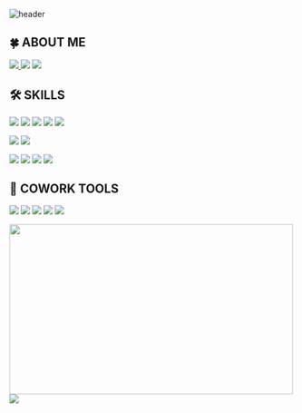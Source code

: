 ![header](https://capsule-render.vercel.app/api?type=venom&color=auto&theme=buefy&height=300&section=header&text=Welcome%20to%20Nari%20Park's%20GitHub!&fontSize=50&fontAlignY=30&desc=👋%20Hi%20there!%20I%20am%20passionate%20about%20web%20frontend%20development.&descAlignY=50&fontColor=FFFF99)

<h2>🍀 ABOUT ME</h2>
<p>
  <a href="https://colossal-salute-ef0.notion.site/Hi-I-m-Nari-Park-1863741049b880a28e7fd114c4158854?pvs=4">
    <img src="https://img.shields.io/badge/Portfolio-%23000000.svg?style=for-the-badge&logo=notion&logoColor=white" />
  </a>
  <img src="https://img.shields.io/badge/nari9461439@gmail.com-D14836?style=for-the-badge&logo=gmail&logoColor=white" />
  <a href="https://www.instagram.com/day__.2?igsh=MTBhdDl3ZjJyamsyMQ==">
    <img src="https://img.shields.io/badge/Instagram-FFB5C0.svg?style=for-the-badge&logo=instagram&logoColor=FF0069"/>
  </a>
</p>

<h2 align="">🛠️ SKILLS</h2>
<p align="">
  <img src="https://img.shields.io/badge/html5-%23E34F26.svg?style=for-the-badge&logo=html5&logoColor=white" />
  <img src="https://img.shields.io/badge/react-%2320232a.svg?style=for-the-badge&logo=react&logoColor=%2361DAFB" />
  <img src="https://img.shields.io/badge/React_Router-CA4245?style=for-the-badge&logo=react-router&logoColor=white" />
  <img src="https://img.shields.io/badge/redux-%23593d88.svg?style=for-the-badge&logo=redux&logoColor=white" />
  <img src="https://img.shields.io/badge/styled--components-DB7093?style=for-the-badge&logo=styled-components&logoColor=white" />
</p>
<p>
  <img src="https://img.shields.io/badge/Spring-6DB33F.svg?style=for-the-badge&logo=spring&logoColor=FFFFFF" />
  <img src="https://img.shields.io/badge/MySQL-4479A1.svg?style=for-the-badge&logo=gmail&logoColor=FFFFFF" />
</p>
<p>
  <img src="https://img.shields.io/badge/Java-5D87BF.svg?style=for-the-badge&logo=openjdk&logoColor=FFFFFF" />
  <img src="https://img.shields.io/badge/c++-%2300599C.svg?style=for-the-badge&logo=c%2B%2B&logoColor=white" />
  <img src="https://img.shields.io/badge/javascript-%23323330.svg?style=for-the-badge&logo=javascript&logoColor=%23F7DF1E" />
  <img src="https://img.shields.io/badge/python-3670A0?style=for-the-badge&logo=python&logoColor=ffdd54" />
</p>

<h2>🌟 COWORK TOOLS</h2>

<p>
  <img src="https://img.shields.io/badge/github-%23121011.svg?style=for-the-badge&logo=github&logoColor=white" />
  <img src="https://img.shields.io/badge/Notion-%23000000.svg?style=for-the-badge&logo=notion&logoColor=white" />
  <img src="https://img.shields.io/badge/figma-%23F24E1E.svg?style=for-the-badge&logo=figma&logoColor=white" />
  <img src="https://img.shields.io/badge/Slack-4A154B?style=for-the-badge&logo=slack&logoColor=white" />
  <img src="https://img.shields.io/badge/Discord-%235865F2.svg?style=for-the-badge&logo=discord&logoColor=white" />
</p>

<a href="https://www.gitanimals.org/en_US?utm_medium=image&utm_source=parknari02&utm_content=farm">
<img
  src="https://render.gitanimals.org/farms/parknari02"
  width="500"
  height="300"
/>
</a>
  
<div>
  <a href="https://hits.seeyoufarm.com"><img src="https://hits.seeyoufarm.com/api/count/incr/badge.svg?url=https%3A%2F%2Fgithub.com%2Fparknari02&count_bg=%23FFFF99&title_bg=%23555555&icon=&icon_color=%23E7E7E7&title=total&edge_flat=false"/></a>
</div>
